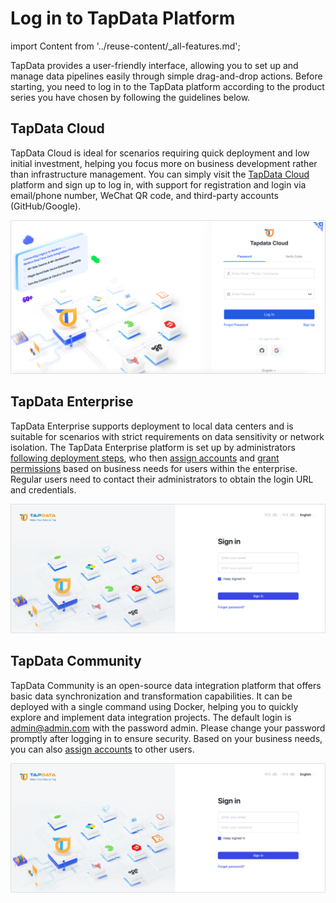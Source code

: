 # Log in to TapData Platform
import Content from '../reuse-content/_all-features.md';

<Content />

TapData provides a user-friendly interface, allowing you to set up and manage data pipelines easily through simple drag-and-drop actions. Before starting, you need to log in to the TapData platform according to the product series you have chosen by following the guidelines below.

## TapData Cloud

TapData Cloud is ideal for scenarios requiring quick deployment and low initial investment, helping you focus more on business development rather than infrastructure management. You can simply visit the [TapData Cloud](https://cloud.tapdata.net/console/v3/) platform and sign up to log in, with support for registration and login via email/phone number, WeChat QR code, and third-party accounts (GitHub/Google).

![Log in to TapData Cloud](../images/login-cloud.png)

## TapData Enterprise

TapData Enterprise supports deployment to local data centers and is suitable for scenarios with strict requirements on data sensitivity or network isolation. The TapData Enterprise platform is set up by administrators [following deployment steps](../installation/install-tapdata-enterprise/README.md), who then [assign accounts](../user-guide/manage-system/manage-user.md) and [grant permissions](../user-guide/manage-system/manage-role.md) based on business needs for users within the enterprise. Regular users need to contact their administrators to obtain the login URL and credentials.

![Log in to TapData Enterprise](../images/login-on-prem.png)

## TapData Community

TapData Community is an open-source data integration platform that offers basic data synchronization and transformation capabilities. It can be deployed with a single command using Docker, helping you to quickly explore and implement data integration projects. The default login is admin@admin.com with the password admin. Please change your password promptly after logging in to ensure security. Based on your business needs, you can also [assign accounts](../user-guide/manage-system/manage-user.md) to other users.

![Login to TapData Community](../images/login-on-prem.png)